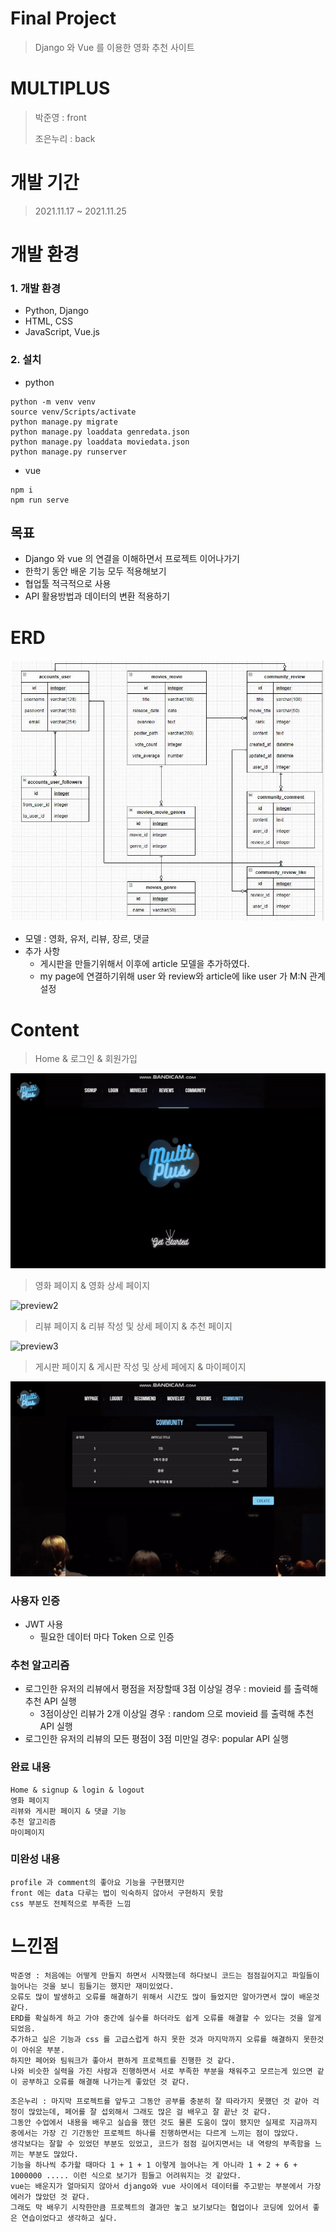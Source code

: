 # Final Project

> Django 와 Vue 를 이용한 영화 추천 사이트



# MULTIPLUS

> 박준영  : front 
>
> 조은누리 : back



# 개발 기간

>2021.11.17 ~ 2021.11.25



# 개발 환경

### 1. 개발 환경

- Python, Django
- HTML, CSS
- JavaScript, Vue.js



### 2. 설치

- python

```
python -m venv venv
source venv/Scripts/activate
python manage.py migrate
python manage.py loaddata genredata.json
python manage.py loaddata moviedata.json
python manage.py runserver
```

- vue 

```
npm i
npm run serve
```



## 목표

- Django 와 vue 의 연결을 이해하면서 프로젝트 이어나가기
- 한학기 동안 배운 기능 모두 적용해보기 
- 협업툴 적극적으로 사용
- API 활용방법과 데이터의 변환 적용하기





# ERD

![ERD](readme.assets/ERD-16378476781841.jpg)



* 모델 : 영화, 유저, 리뷰, 장르, 댓글
* 추가 사항
  * 게시판을 만들기위해서 이후에 article 모델을 추가하였다.
  * my page에 연결하기위해 user 와 review와 article에  like user 가 M:N 관계설정



# Content

> Home & 로그인 & 회원가입

![preview1](readme.assets/preview1.gif)



>영화 페이지 & 영화 상세 페이지

![preview2](readme.assets/preview2.gif)



>리뷰 페이지 & 리뷰 작성 및 상세 페이지 & 추천 페이지

![preview3](readme.assets/preview3.gif)



> 게시판 페이지 & 게시판 작성 및 상세 페에지 & 마이페이지

![preview4](readme.assets/preview4.gif)





### 사용자 인증

* JWT 사용
  * 필요한 데이터 마다 Token 으로 인증



### 추천 알고리즘

* 로그인한 유저의 리뷰에서 평점을  저장할때 3점 이상일 경우 : movieid 를 출력해 추천 API 실행
  * 3점이상인 리뷰가 2개 이상일 경우 : random 으로 movieid 를 출력해 추천 API 실행
* 로그인한 유저의 리뷰의 모든 평점이 3점 미만일 경우: popular API 실행



### 완료 내용

```
Home & signup & login & logout
영화 페이지
리뷰와 게시판 페이지 & 댓글 기능
추천 알고리즘
마이페이지
```



### 미완성 내용

```
profile 과 comment의 좋아요 기능을 구현했지만
front 에는 data 다루는 법이 익숙하지 않아서 구현하지 못함
css 부분도 전체적으로 부족한 느낌
```



# 느낀점

```
박준영 : 처음에는 어떻게 만들지 하면서 시작했는데 하다보니 코드는 점점길어지고 파일들이 늘어나는 것을 보니 힘들기는 했지만 재미있었다. 
오류도 많이 발생하고 오류를 해결하기 위해서 시간도 많이 들었지만 알아가면서 많이 배운것 같다.
ERD를 확실하게 하고 가야 중간에 실수를 하더라도 쉽게 오류를 해결할 수 있다는 것을 알게 되었음.
추가하고 싶은 기능과 css 를 고급스럽게 하지 못한 것과 마지막까지 오류를 해결하지 못한것이 아쉬운 부분.
하지만 페어와 팀워크가 좋아서 편하게 프로젝트를 진행한 것 같다. 
나와 비슷한 실력을 가진 사람과 진행하면서 서로 부족한 부분을 채워주고 모르는게 있으면 같이 공부하고 오류를 해결해 나가는게 좋았던 것 같다.
```

```
조은누리 : 마지막 프로젝트를 앞두고 그동안 공부를 충분히 잘 따라가지 못했던 것 같아 걱정이 많았는데, 페어를 잘 섭외해서 그래도 많은 걸 배우고 잘 끝난 것 같다. 
그동안 수업에서 내용을 배우고 실습을 했던 것도 물론 도움이 많이 됐지만 실제로 지금까지 중에서는 가장 긴 기간동안 프로젝트 하나를 진행하면서는 다르게 느끼는 점이 많았다. 
생각보다는 잘할 수 있었던 부분도 있었고, 코드가 점점 길어지면서는 내 역량의 부족함을 느끼는 부분도 많았다. 
기능을 하나씩 추가할 때마다 1 + 1 + 1 이렇게 늘어나는 게 아니라 1 + 2 + 6 + 1000000 ..... 이런 식으로 보기가 힘들고 어려워지는 것 같았다. 
vue는 배운지가 얼마되지 않아서 django와 vue 사이에서 데이터를 주고받는 부분에서 가장 에러가 많았던 것 같다. 
그래도 막 배우기 시작한만큼 프로젝트의 결과만 놓고 보기보다는 협업이나 코딩에 있어서 좋은 연습이었다고 생각하고 싶다.
```

